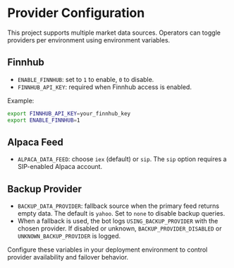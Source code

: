 # Provider Configuration

This project supports multiple market data sources. Operators can toggle providers per environment using environment variables.

## Finnhub

- `ENABLE_FINNHUB`: set to `1` to enable, `0` to disable.
- `FINNHUB_API_KEY`: required when Finnhub access is enabled.

Example:

```bash
export FINNHUB_API_KEY=your_finnhub_key
export ENABLE_FINNHUB=1
```

## Alpaca Feed

- `ALPACA_DATA_FEED`: choose `iex` (default) or `sip`. The `sip` option requires a SIP-enabled Alpaca account.

## Backup Provider

- `BACKUP_DATA_PROVIDER`: fallback source when the primary feed returns empty data. The default is `yahoo`. Set to `none` to disable backup queries.
- When a fallback is used, the bot logs `USING_BACKUP_PROVIDER` with the chosen provider. If disabled or unknown, `BACKUP_PROVIDER_DISABLED` or `UNKNOWN_BACKUP_PROVIDER` is logged.

Configure these variables in your deployment environment to control provider availability and failover behavior.
